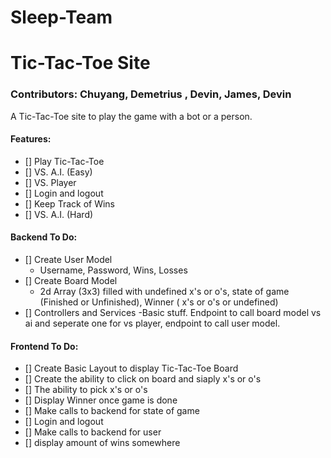 # Sleep-Team

# Tic-Tac-Toe Site
### Contributors: Chuyang, Demetrius , Devin, James, Devin 

A Tic-Tac-Toe site to play the game with a bot or a person.

#### Features:
- [] Play Tic-Tac-Toe
- [] VS. A.I. (Easy)
- [] VS. Player
- [] Login and logout
- [] Keep Track of Wins
- [] VS. A.I. (Hard)

#### Backend To Do:
- [] Create User Model
    - Username,  Password, Wins, Losses
- [] Create Board Model
    - 2d Array (3x3) filled with undefined x's or o's, state of game (Finished or Unfinished), Winner ( x's or o's or undefined)
- [] Controllers and Services
    -Basic stuff. Endpoint to call board model vs ai and seperate one for vs player, endpoint to call user model.

#### Frontend To Do:
- [] Create Basic Layout to display Tic-Tac-Toe Board
- [] Create the ability to click on board and siaply x's or o's
- [] The ability to pick x's  or o's
- [] Display Winner once game is done
- [] Make calls to backend for state of game
- [] Login and logout
- [] Make calls to backend for user
- [] display amount of wins somewhere
